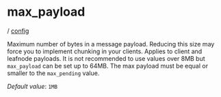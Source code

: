 # max_payload

/ [config](/reference/server-config/index.md) 

Maximum number of bytes in a message payload. Reducing this size may force you to implement chunking in your clients. Applies to client and leafnode payloads. It is not recommended to use values over 8MB but `max_payload` can be set up to 64MB. The max payload must be equal or smaller to the `max_pending` value.

*Default value*: `1MB`
